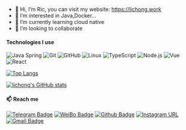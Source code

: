 - 👋 Hi, I’m Ric, you can visit my website: https://lichong.work
- 👀 I’m interested in Java,Docker...
- 🌱 I’m currently learning cloud native
- 💞️ I’m looking to collaborate

#### Technologies I use

![Java Spring](https://img.shields.io/badge/-Spring-222222?style=flat&logo=spring&logoColor=6DB33F)
![Git](https://img.shields.io/badge/-Git-222222?style=flat&logo=git&logoColor=F05032)
![GitHub](https://img.shields.io/badge/-GitHub-181717?style=flat&logo=github)
![Linux](https://img.shields.io/badge/-Linux-222222?style=flat&logo=linux&logoColor=FCC624)
![TypeScript](https://img.shields.io/badge/-TypeScript-000000?style=flat&logo=typescript)
![Node.js](https://img.shields.io/badge/-Node.js-222222?style=flat&logo=node.js&logoColor=339933)
![Vue](https://img.shields.io/badge/-Vue-222222?style=flat&logo=Vue.js&logoColor=4FC08D)
![React](https://img.shields.io/badge/-React-222222?style=flat&logo=React&logoColor=61DAFB)

[![Top Langs](https://github-readme-stats.vercel.app/api/top-langs/?username=lichong-a&count_private=true&show_icons=true&layout=compact)](https://github.com/anuraghazra/github-readme-stats)

[![lichong's GitHub stats](https://github-readme-stats.vercel.app/api?username=lichong-a&count_private=true&show_icons=true&layout=compact)](https://github.com/anuraghazra/github-readme-stats)


#### 📫 Reach me
[![Telegram Badge](https://img.shields.io/badge/-Telegram-blue?style=flat&logo=Telegram&logoColor=white&link=)](https://t.me/li_chong) [![WeiBo Badge](https://img.shields.io/badge/-微博-red?style=flat&logo=sina-weibo&logoColor=white&link=)](https://weibo.com/zingchonger) [![Github Badge](https://img.shields.io/badge/-Github-24292e?style=flat&logo=github&logoColor=white&link=)](https://github.com/lichong-a) [![Instagram URL](https://img.shields.io/twitter/url?label=Instagram&logo=Instagram&style=social&url=https://instagram.com/falling_deity)](https://www.instagram.com/falling_deity) [![Gmail Badge](https://img.shields.io/badge/-Gmail-c14438?style=flat-square&logo=Gmail&logoColor=white&link=mailto:lichong.9797@gmail.com)](mailto:lichong.9797@gmail.com)
